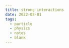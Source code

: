 ```yaml
---
title: strong interactions
date: 2022-08-01
tags:
  - particle
  - physics
  - notes
  - blank
---
```


